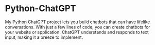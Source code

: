# Python-ChatGPT
My Python ChatGPT project lets you build chatbots that can have lifelike conversations. With just a few lines of code, you can create chatbots for your website or application. ChatGPT understands and responds to text input, making it a breeze to implement.
